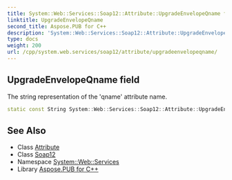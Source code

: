 ```yaml
---
title: System::Web::Services::Soap12::Attribute::UpgradeEnvelopeQname field
linktitle: UpgradeEnvelopeQname
second_title: Aspose.PUB for C++
description: 'System::Web::Services::Soap12::Attribute::UpgradeEnvelopeQname field. The string representation of the ''qname'' attribute name in C++.'
type: docs
weight: 200
url: /cpp/system.web.services/soap12/attribute/upgradeenvelopeqname/
---
```

## UpgradeEnvelopeQname field


The string representation of the 'qname' attribute name.

```cpp
static const String System::Web::Services::Soap12::Attribute::UpgradeEnvelopeQname
```

## See Also

* Class [Attribute](../)
* Class [Soap12](../../)
* Namespace [System::Web::Services](../../../)
* Library [Aspose.PUB for C++](../../../../)

